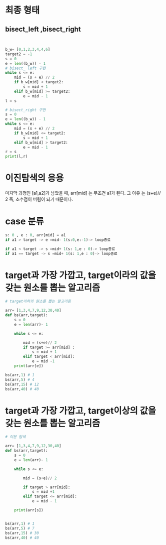 # 최종 형태
## bisect_left ,bisect_right
```python


b_w= [0,1,2,3,4,4,6]
target2 = -1
s = 0
e = len((b_w)) - 1
# bisect_ left 구현
while s <= e:
    mid = (s + e) // 2
    if b_w[mid] < target2:
        s = mid + 1
    elif b_w[mid] >= target2:
        e = mid - 1
l = s

# bisect_right 구현
s = 0
e = len((b_w)) - 1
while s <= e:
    mid = (s + e) // 2
    if b_w[mid] <= target2:
        s = mid + 1
    elif b_w[mid] > target2:
        e = mid - 1
r = s
print(l,r)
```
# 이진탐색의 응용
마지막 과정인 [a1,a2]가 남았을 때, arr[mid] 는 무조건 a1가 된다.
그 이유 는 (s+e)// 2 즉, 소수점이 버림이 되기 때문이다.
# case 분류
```python
s: 0 , e : 0, arr[mid] = a1
if a1 > target -> e =mid- 1(s:0,e:-1)-> loop종료

if a1 < target -> s =mid+ 1(s: 1,e : 0)-> loop종료
if a1 == target -> s =mid+ 1(s: 1,e : 0)-> loop종료


```
# target과 가장 가깝고, target이라의 값을 갖는 원소를 뽑는 알고리즘
```python
# target이하의 원소를 뽑는 알고리즘

arr= [1,3,4,7,9,12,30,40]
def bs(arr,target):
    s = 0
    e = len(arr)- 1

    while s <= e:

        mid = (s+e)// 2
        if target >= arr[mid] :
            s = mid + 1
        elif target < arr[mid]:
            e = mid -1
    print(arr[e])

bs(arr,1) # 1
bs(arr,5) # 4
bs(arr,15) # 12
bs(arr,40) # 40
```
# target과 가장 가깝고, target이상의 값을 갖는 원소를 뽑는 알고리즘
```python
# 이분 탐색

arr= [1,3,4,7,9,12,30,40]
def bs(arr,target):
    s = 0
    e = len(arr)- 1

    while s <= e:

        mid = (s+e)// 2

        if target > arr[mid]:
            s = mid +1
        elif target <= arr[mid]:
            e = mid - 1

    print(arr[s])


bs(arr,1) # 1
bs(arr,5) # 7
bs(arr,15) # 30
bs(arr,40) # 40
```
